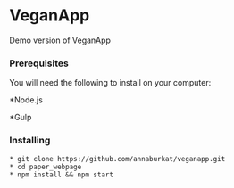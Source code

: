 # VeganApp

Demo version of VeganApp

### Prerequisites

You will need the following to install on your computer:

*Node.js 

*Gulp


### Installing

```
* git clone https://github.com/annaburkat/veganapp.git
* cd paper_webpage
* npm install && npm start
```
